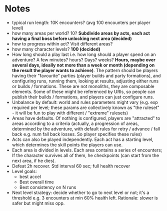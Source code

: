# Notes

- typical run length: 10K encounters? (avg 100 encounters per player level)
- how many areas per world? 10? **Subdivide areas by acts, each act having a final boss before unlocking next area (decided)**
- how to progress within act? Visit different areas?
- how many character levels? **100 (decided)**
- How long should a play last i.e. how long should a player spend on an adventure? A few minutes? hours? Days? weeks? **Hours, maybe over several days, ideally not more than a week or month (depending on the result the player wants to achieve)**. The pattern should be players having their "favourite" parties (player builds and party formations), and configuring runs, running them, looking at results, adjusting either runs or builds / formations. These are not monoliths, they are composable elements. Some of these might be referenced by URIs, so people can publish their builds / formations, and players can just configure runs.
- Unbalance by default: world and rules parameters might vary (e.g. exp required per level; these params are collectively known as "the ruleset" - it will be fun to play with different / "extreme" rulesets)
- Areas have defaults. Of nothing is configured, players are "attracted" to areas according to a criteria (actually, a progression of areas, determined by the adventure, with default rules for retry / advance / fall back e.g. num fall back losses. So player specifies these rules)
- Acts can also be played independently. Each act has a starting level, which determines the skill points the players can use.
- Each area is divided in levels. Each area contains a series of encounters; If the character survives all of them, he checkpoints (can start from the next area, if he dies).
- Defeat 2h recover. Std interval 60 sec; full health recover
- Level goals: 
    - best accel
    - Best overall time
    - Best consistency on N runs
- Next level strategy: decide whether to go to next level or not; it's a threshold e.g. 3 encounters at min 60% health left. Rationale: slower is safer but might miss opp.

